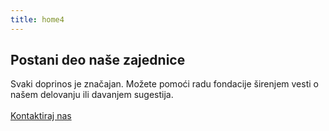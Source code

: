 ```yaml
---
title: home4
---
```


<h2 class="page-header text-center">Postani deo naše zajednice</h2>
<div class="row">
  <div class="col-xs-3 text-center stack">
    <a href="#" >
      <span class="fa-stack fa-4x fa-inverse stack" data-toggle="tooltip" title="Twitter" data-placement="bottom">
        <i class="fa fa-circle-thin fa-stack-2x"></i>
        <i class="fa fa-twitter fa-stack-1x"></i>
      </span>
    </a>
  </div>
  <div class="col-xs-3 text-center stack">
    <a href="#" >
      <span class="fa-stack fa-4x fa-inverse stack" data-toggle="tooltip" title="Facebook" data-placement="bottom">
        <i class="fa fa-circle-thin fa-stack-2x"></i>
        <i class="fa fa-facebook fa-stack-1x"></i>
      </span>
    </a>
  </div>
  <div class="col-xs-3 text-center stack">
    <a href="#" >
      <span class="fa-stack fa-4x fa-inverse stack" data-toggle="tooltip" title="Google +" data-placement="bottom">
        <i class="fa fa-circle-thin fa-stack-2x"></i>
        <i class="fa fa-google-plus fa-stack-1x"></i>
      </span>
    </a>
  </div>
  <div class="col-xs-3 text-center stack">
    <a href="mailto:office@fondacijadp.rs">
      <span class="fa-stack fa-4x fa-inverse stack" data-toggle="tooltip" title="Email" data-placement="bottom">
        <i class="fa fa-circle-thin fa-stack-2x"></i>
        <i class="fa fa-envelope fa-stack-1x"></i>
      </span>
    </a>
  </div>
</div>
<p class="narrow text-center">Svaki doprinos je značajan. Možete pomoći radu fondacije širenjem vesti o našem delovanju ili davanjem sugestija.<br><br>
  <a type="button" class="btn btn-success btn-lg spacious" href="kontakt">Kontaktiraj nas <i class="fa fa-angle-double-right"></i></a>
</p>
